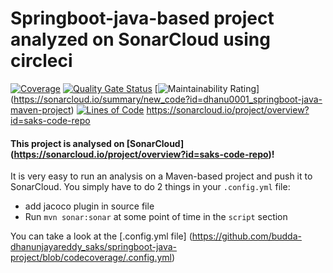 # Springboot-java-based project analyzed on SonarCloud using circleci

[![Coverage](https://sonarcloud.io/api/project_badges/measure?project=dhanu0001_springboot-java-maven-project&metric=coverage)](https://sonarcloud.io/summary/new_code?id=dhanu0001_springboot-java-maven-project) [![Quality Gate Status](https://sonarcloud.io/api/project_badges/measure?project=dhanu0001_springboot-java-maven-project&metric=alert_status)](https://sonarcloud.io/summary/new_code?id=dhanu0001_springboot-java-maven-project) [![Maintainability Rating](https://sonarcloud.io/api/project_badges/measure?project=dhanu0001_springboot-java-maven-project&metric=sqale_rating)]   (https://sonarcloud.io/summary/new_code?id=dhanu0001_springboot-java-maven-project) [![Lines of Code](https://sonarcloud.io/api/project_badges/measure?project=dhanu0001_springboot-java-maven-project&metric=ncloc)](https://sonarcloud.io/summary/new_code?id=dhanu0001_springboot-java-maven-project)  https://sonarcloud.io/project/overview?id=saks-code-repo

#### This project is analysed on [SonarCloud] (https://sonarcloud.io/project/overview?id=saks-code-repo)!

It is very easy to run an analysis on a Maven-based project and push it to SonarCloud.
You simply have to do 2 things in your `.config.yml` file:
* add jacoco plugin in source file
* Run `mvn sonar:sonar` at some point of time in the `script` section

You can take a look at the [.config.yml file] (https://github.com/budda-dhanunjayareddy_saks/springboot-java-project/blob/codecoverage/.config.yml)
